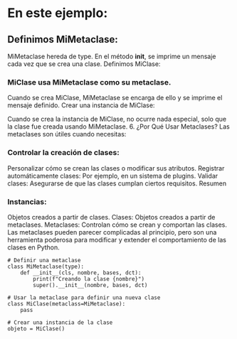 # En este ejemplo:

## Definimos MiMetaclase:

MiMetaclase hereda de type.
En el método __init__, se imprime un mensaje cada vez que se crea una clase.
Definimos MiClase:

### MiClase usa MiMetaclase como su metaclase.
Cuando se crea MiClase, MiMetaclase se encarga de ello y se imprime el mensaje definido.
Crear una instancia de MiClase:

Cuando se crea la instancia de MiClase, no ocurre nada especial, solo que la clase fue creada usando MiMetaclase.
6. ¿Por Qué Usar Metaclases?
Las metaclases son útiles cuando necesitas:

### Controlar la creación de clases:
Personalizar cómo se crean las clases o modificar sus atributos.
Registrar automáticamente clases: Por ejemplo, en un sistema de plugins.
Validar clases: Asegurarse de que las clases cumplan ciertos requisitos.
Resumen

### Instancias: 
Objetos creados a partir de clases.
Clases: Objetos creados a partir de metaclases.
Metaclases: Controlan cómo se crean y comportan las clases.
Las metaclases pueden parecer complicadas al principio, pero son una herramienta poderosa para modificar y extender el comportamiento de las clases en Python.






    # Definir una metaclase
    class MiMetaclase(type):
        def __init__(cls, nombre, bases, dct):
            print(f"Creando la clase {nombre}")
            super().__init__(nombre, bases, dct)
    
    # Usar la metaclase para definir una nueva clase
    class MiClase(metaclass=MiMetaclase):
        pass
    
    # Crear una instancia de la clase
    objeto = MiClase()
